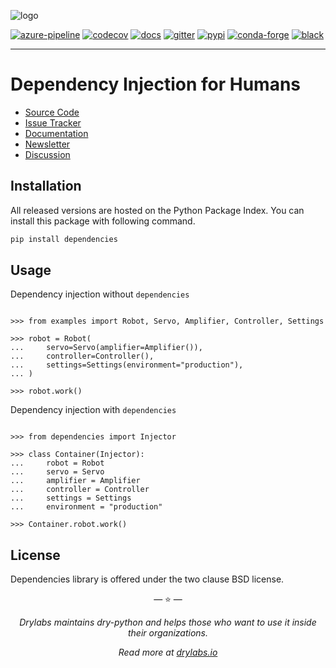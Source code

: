 ![logo](https://raw.githubusercontent.com/dry-python/brand/master/logo/dependencies.png)

[![azure-pipeline](https://dev.azure.com/dry-python/dependencies/_apis/build/status/dry-python.dependencies?branchName=master)](https://dev.azure.com/dry-python/dependencies/_build/latest?definitionId=2&branchName=master)
[![codecov](https://codecov.io/gh/dry-python/dependencies/branch/master/graph/badge.svg)](https://codecov.io/gh/dry-python/dependencies)
[![docs](https://readthedocs.org/projects/dependencies/badge/?version=latest)](https://dependencies.readthedocs.io/en/latest/?badge=latest)
[![gitter](https://badges.gitter.im/dry-python/dependencies.svg)](https://gitter.im/dry-python/dependencies)
[![pypi](https://img.shields.io/pypi/v/dependencies.svg)](https://pypi.python.org/pypi/dependencies/)
[![conda-forge](https://img.shields.io/conda/vn/conda-forge/dependencies.svg)](https://anaconda.org/conda-forge/dependencies)
[![black](https://img.shields.io/badge/code%20style-black-000000.svg)](https://github.com/ambv/black)

---

# Dependency Injection for Humans

- [Source Code](https://github.com/dry-python/dependencies)
- [Issue Tracker](https://github.com/dry-python/dependencies/issues)
- [Documentation](https://dependencies.readthedocs.io/en/latest/)
- [Newsletter](https://twitter.com/dry_py)
- [Discussion](https://gitter.im/dry-python/dependencies)

## Installation

All released versions are hosted on the Python Package Index. You can
install this package with following command.

```bash
pip install dependencies
```

## Usage

Dependency injection without `dependencies`

```pycon

>>> from examples import Robot, Servo, Amplifier, Controller, Settings

>>> robot = Robot(
...     servo=Servo(amplifier=Amplifier()),
...     controller=Controller(),
...     settings=Settings(environment="production"),
... )

>>> robot.work()

```

Dependency injection with `dependencies`

```pycon

>>> from dependencies import Injector

>>> class Container(Injector):
...     robot = Robot
...     servo = Servo
...     amplifier = Amplifier
...     controller = Controller
...     settings = Settings
...     environment = "production"

>>> Container.robot.work()

```

## License

Dependencies library is offered under the two clause BSD license.

<p align="center">&mdash; ⭐️ &mdash;</p>
<p align="center"><i>Drylabs maintains dry-python and helps those who want to use it inside their organizations.</i></p>
<p align="center"><i>Read more at <a href="https://drylabs.io">drylabs.io</a></i></p>

